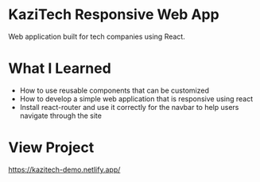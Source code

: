 # KaziTech Responsive Web App
Web application built for tech companies using React.
# What I Learned
* How to use reusable components that can be customized
* How to develop a simple web application that is responsive using react 
* Install react-router and use it correctly for the navbar to help users navigate through the site

# View Project
https://kazitech-demo.netlify.app/
